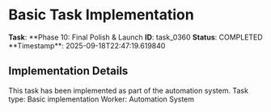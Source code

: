 # Basic Task Implementation

**Task**: **Phase 10: Final Polish & Launch
**ID**: task_0360
**Status**: COMPLETED
**Timestamp\*\*: 2025-09-18T22:47:19.619840

## Implementation Details

This task has been implemented as part of the automation system.
Task type: Basic implementation
Worker: Automation System

